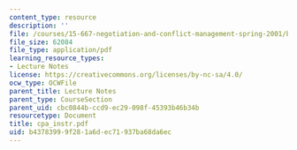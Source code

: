 ```yaml
---
content_type: resource
description: ''
file: /courses/15-667-negotiation-and-conflict-management-spring-2001/b43783999f281a6dec71937ba68da6ec_cpa_instr.pdf
file_size: 62084
file_type: application/pdf
learning_resource_types:
- Lecture Notes
license: https://creativecommons.org/licenses/by-nc-sa/4.0/
ocw_type: OCWFile
parent_title: Lecture Notes
parent_type: CourseSection
parent_uid: cbc0844b-ccd9-ec29-098f-45393b46b34b
resourcetype: Document
title: cpa_instr.pdf
uid: b4378399-9f28-1a6d-ec71-937ba68da6ec
---
```

